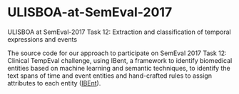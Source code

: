 # ULISBOA-at-SemEval-2017
ULISBOA at SemEval-2017 Task 12: Extraction and classification of temporal expressions and events

The source code for our approach to participate on SemEval 2017 Task 12: Clinical TempEval challenge, using IBent, a framework to identify biomedical entities based on machine learning and semantic techniques, to identify the text spans of time and event entities and hand-crafted rules to assign attributes to each entity ([IBEnt](http://github.com/AndreLamurias/IBEnt)).
